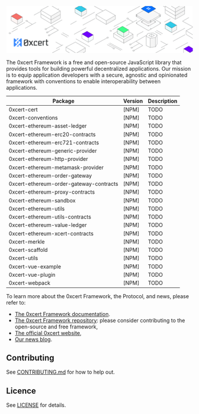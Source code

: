 <img src="https://raw.githubusercontent.com/0xcert/framework/master/assets/cover.png" />

The 0xcert Framework is a free and open-source JavaScript library that provides tools for building powerful decentralized applications. Our mission is to equip application developers with a secure, agnostic and opinionated framework with conventions to enable interoperability between applications.

| Package | Version | Description
|-|-|-
| 0xcert-cert | [NPM] | TODO
| 0xcert-conventions | [NPM] | TODO
| 0xcert-ethereum-asset-ledger | [NPM] | TODO
| 0xcert-ethereum-erc20-contracts | [NPM] | TODO
| 0xcert-ethereum-erc721-contracts | [NPM] | TODO
| 0xcert-ethereum-generic-provider | [NPM] | TODO
| 0xcert-ethereum-http-provider | [NPM] | TODO
| 0xcert-ethereum-metamask-provider | [NPM] | TODO
| 0xcert-ethereum-order-gateway | [NPM] | TODO
| 0xcert-ethereum-order-gateway-contracts | [NPM] | TODO
| 0xcert-ethereum-proxy-contracts | [NPM] | TODO
| 0xcert-ethereum-sandbox | [NPM] | TODO
| 0xcert-ethereum-utils | [NPM] | TODO
| 0xcert-ethereum-utils-contracts | [NPM] | TODO
| 0xcert-ethereum-value-ledger | [NPM] | TODO
| 0xcert-ethereum-xcert-contracts | [NPM] | TODO
| 0xcert-merkle | [NPM] | TODO
| 0xcert-scaffold | [NPM] | TODO
| 0xcert-utils | [NPM] | TODO
| 0xcert-vue-example | [NPM] | TODO
| 0xcert-vue-plugin | [NPM] | TODO
| 0xcert-webpack | [NPM] | TODO

To learn more about the 0xcert Framework, the Protocol, and news, please refer to:
* [The 0xcert Framework documentation](https://docs.0xcert.org/).
* [The 0xcert Framework repository](https://github.com/0xcert/framework/): please consider contributing to the open-source and free framework,
* [The official 0xcert website](https://0xcert.org/),
* [Our news blog](https://0xcert.org/news/).

## Contributing

See [CONTRIBUTING.md](https://github.com/0xcert/suite/blob/master/CONTRIBUTING.md) for how to help out.

## Licence

See [LICENSE](https://github.com/0xcert/suite/blob/master/LICENCE) for details.

